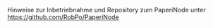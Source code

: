 Hinweise zur Inbetriebnahme und Repository zum PaperiNode unter https://github.com/RobPo/PaperiNode
